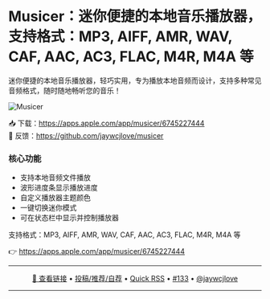 Musicer：迷你便捷的本地音乐播放器，支持格式：MP3, AIFF, AMR, WAV, CAF, AAC, AC3, FLAC, M4R, M4A 等
===

迷你便捷的本地音乐播放器，轻巧实用，专为播放本地音频而设计，支持多种常见音频格式，随时随地畅听您的音乐！

![Musicer](https://github.com/user-attachments/assets/d0243f12-f36d-4c08-88a5-01eec5b32cb7)

📥 下载：https://apps.apple.com/app/musicer/6745227444  
💬 反馈：https://github.com/jaywcjlove/musicer  

### 核心功能

- 支持本地音频文件播放
- 波形进度条显示播放进度
- 自定义播放器主题颜色
- 一键切换迷你模式
- 可在状态栏中显示并控制播放器

支持格式：MP3, AIFF, AMR, WAV, CAF, AAC, AC3, FLAC, M4R, M4A 等

👉 https://apps.apple.com/app/musicer/6745227444

---

<p align="center">
<a href="https://apps.apple.com/app/musicer/6745227444" target="_blank">🔗 查看链接</a> • 
<a href="https://github.com/jaywcjlove/quick-rss/issues/new/choose" target="_blank">投稿/推荐/自荐</a> • 
<a href="https://wangchujiang.com/quick-rss/feeds/index.html" target="_blank">Quick RSS</a> • 
<a href="https://github.com/jaywcjlove/quick-rss/issues/133" target="_blank">#133</a> • 
<a href="https://github.com/jaywcjlove" target="_blank">@jaywcjlove</a>
</p>

---
    